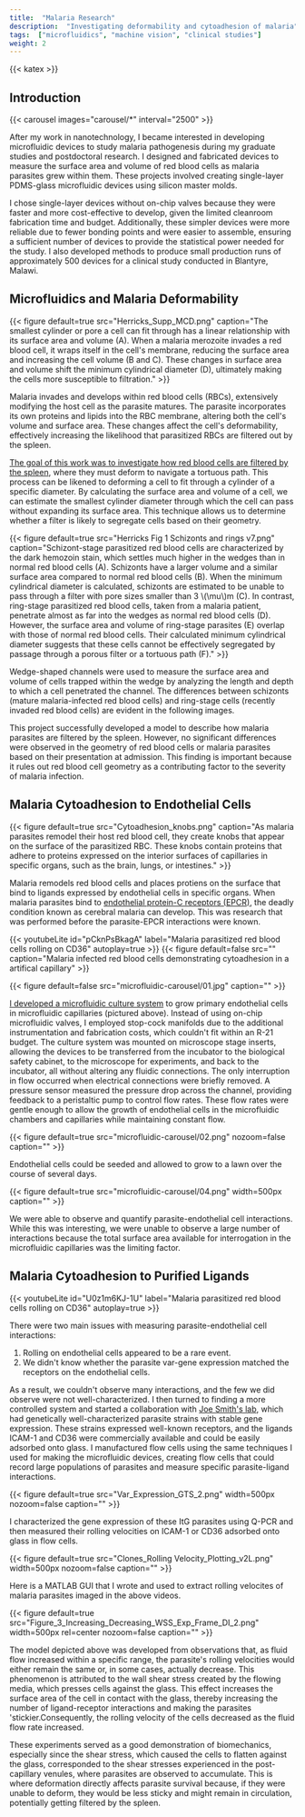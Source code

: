 ```yaml
---
title:  "Malaria Research"
description:  "Investigating deformability and cytoadhesion of malaria"
tags:  ["microfluidics", "machine vision", "clinical studies"]
weight: 2
---
```

{{< katex >}}
## Introduction

{{< carousel images="carousel/*" interval="2500" >}}


After my work in nanotechnology, I became interested in developing microfluidic devices to study malaria pathogenesis during my graduate studies and postdoctoral research. I designed and fabricated devices to measure the surface area and volume of red blood cells as malaria parasites grew within them. These projects involved creating single-layer PDMS-glass microfluidic devices using silicon master molds.

I chose single-layer devices without on-chip valves because they were faster and more cost-effective to develop, given the limited cleanroom fabrication time and budget. Additionally, these simpler devices were more reliable due to fewer bonding points and were easier to assemble, ensuring a sufficient number of devices to provide the statistical power needed for the study. I also developed methods to produce small production runs of approximately 500 devices for a clinical study conducted in Blantyre, Malawi.


## Microfluidics and Malaria Deformability

{{< figure
    default=true
    src="Herricks_Supp_MCD.png"
    caption="The smallest cylinder or pore a cell can fit through has a linear relationship with its surface area and volume (A). When a malaria merozoite invades a red blood cell, it wraps itself in the cell's membrane, reducing the surface area and increasing the cell volume (B and C). These changes in surface area and volume shift the minimum cylindrical diameter (D), ultimately making the cells more susceptible to filtration."
    >}}


Malaria invades and develops within red blood cells (RBCs), extensively modifying the host cell as the parasite matures. The parasite incorporates its own proteins and lipids into the RBC membrane, altering both the cell's volume and surface area. These changes affect the cell's deformability, effectively increasing the likelihood that parasitized RBCs are filtered out by the spleen.

[The goal of this work was to investigate how red blood cells are filtered by the spleen](https://doi.org/10.1111/cmi.12007), where they must deform to navigate a tortuous path. This process can be likened to deforming a cell to fit through a cylinder of a specific diameter. By calculating the surface area and volume of a cell, we can estimate the smallest cylinder diameter through which the cell can pass without expanding its surface area. This technique allows us to determine whether a filter is likely to segregate cells based on their geometry.

{{< figure
    default=true
    src="Herricks Fig 1 Schizonts and rings v7.png"
    caption="Schizont-stage parasitized red blood cells are characterized by the dark hemozoin stain, which settles much higher in the wedges than in normal red blood cells (A). Schizonts have a larger volume and a similar surface area compared to normal red blood cells (B). When the minimum cylindrical diameter is calculated, schizonts are estimated to be unable to pass through a filter with pore sizes smaller than 3 \\(\mu\\)m (C).  In contrast, ring-stage parasitized red blood cells, taken from a malaria patient, penetrate almost as far into the wedges as normal red blood cells (D). However, the surface area and volume of ring-stage parasites (E) overlap with those of normal red blood cells. Their calculated minimum cylindrical diameter suggests that these cells cannot be effectively segregated by passage through a porous filter or a tortuous path (F)."
    >}}


Wedge-shaped channels were used to measure the surface area and volume of cells trapped within the wedge by analyzing the length and depth to which a cell penetrated the channel. The differences between schizonts (mature malaria-infected red blood cells) and ring-stage cells (recently invaded red blood cells) are evident in the following images.

This project successfully developed a model to describe how malaria parasites are filtered by the spleen. However, no significant differences were observed in the geometry of red blood cells or malaria parasites based on their presentation at admission. This finding is important because it rules out red blood cell geometry as a contributing factor to the severity of malaria infection.

## Malaria Cytoadhesion to Endothelial Cells

{{< figure
    default=true
    src="Cytoadhesion_knobs.png"
    caption="As malaria parasites remodel their host red blood cell, they create knobs that appear on the surface of the parasitized RBC. These knobs contain proteins that adhere to proteins expressed on the interior surfaces of capillaries in specific organs, such as the brain, lungs, or intestines."
    >}}

Malaria remodels red blood cells and places protiens on the surface that bind to ligands expressed by endothelial cells in specific organs.  When malaria parasites bind to [endothelial protein-C receptors (EPCR)](https://doi.org/10.1073/pnas.1524294113), the deadly condition known as cerebral malaria can develop.  This was research that was performed before the parasite-EPCR interactions were known.  

{{< youtubeLite id="pCknPsBkagA" label="Malaria parasitized red blood cells rolling on CD36" autoplay=true >}}
{{< figure default=false  src="" 
    caption="Malaria infected red blood cells demonstrating cytoadhesion in a artifical capillary"
    >}}


{{< figure default=false  src="microfluidic-carousel/01.jpg" 
    caption=""
    >}}

[I developed a microfluidic culture system](https://doi.org/10.1039/C1LC20131J) to grow primary endothelial cells in microfluidic capillaries (pictured above). Instead of using on-chip microfluidic valves, I employed stop-cock manifolds due to the additional instrumentation and fabrication costs, which couldn't fit within an R-21 budget. The culture system was mounted on microscope stage inserts, allowing the devices to be transferred from the incubator to the biological safety cabinet, to the microscope for experiments, and back to the incubator, all without altering any fluidic connections. The only interruption in flow occurred when electrical connections were briefly removed. A pressure sensor measured the pressure drop across the channel, providing feedback to a peristaltic pump to control flow rates. These flow rates were gentle enough to allow the growth of endothelial cells in the microfluidic chambers and capillaries while maintaining constant flow.

{{< figure default=true  src="microfluidic-carousel/02.png" 
    nozoom=false
    caption=""
    >}}

Endothelial cells could be seeded and allowed to grow to a lawn over the course of several days.

{{< figure default=true  src="microfluidic-carousel/04.png" 
    width=500px
    caption=""
    >}}

We were able to observe and quantify parasite-endothelial cell interactions. While this was interesting, we were unable to observe a large number of interactions because the total surface area available for interrogation in the microfluidic capillaries was the limiting factor.

## Malaria Cytoadhesion to Purified Ligands

{{< youtubeLite id="U0z1m6KJ-1U" label="Malaria parasitized red blood cells rolling on CD36" autoplay=true >}}


There were two main issues with measuring parasite-endothelial cell interactions:

1.  Rolling on endothelial cells appeared to be a rare event.
2.  We didn't know whether the parasite var-gene expression matched the receptors on the endothelial cells.

As a result, we couldn't observe many interactions, and the few we did observe were not well-characterized. I then turned to finding a more controlled system and started a collaboration with [Joe Smith's lab](https://scdotorgproduction2.azurewebsites.net/research/centers-programs/global-infectious-disease-research/research-areas-and-labs/smith-lab/), which had genetically well-characterized parasite strains with stable gene expression. These strains expressed well-known receptors, and the ligands ICAM-1 and CD36 were commercially available and could be easily adsorbed onto glass. I manufactured flow cells using the same techniques I used for making the microfluidic devices, creating flow cells that could record large populations of parasites and measure specific parasite-ligand interactions.


{{< figure default=true  src="Var_Expression_GTS_2.png" 
    width=500px
    nozoom=false
    caption=""
    >}}

I characterized the gene expression of these ItG parasites using Q-PCR and then measured their rolling velocities on ICAM-1 or CD36 adsorbed onto glass in flow cells.

{{< figure default=true  src="Clones_Rolling Velocity_Plotting_v2L.png" 
    width=500px
    nozoom=false
    caption=""
    >}}

Here is a MATLAB GUI that I wrote and used to extract rolling velocites of malaria parasites imaged in the above videos.  

{{< figure default=true  src="Figure_3_Increasing_Decreasing_WSS_Exp_Frame_DI_2.png" 
    width=500px
    rel=center
    nozoom=false
    caption=""
    >}}

The model depicted above was developed from observations that, as fluid flow increased within a specific range, the parasite's rolling velocities would either remain the same or, in some cases, actually decrease. This phenomenon is attributed to the wall shear stress created by the flowing media, which presses cells against the glass. This effect increases the surface area of the cell in contact with the glass, thereby increasing the number of ligand-receptor interactions and making the parasites 'stickier.Consequently, the rolling velocity of the cells decreased as the fluid flow rate increased.

These experiments served as a good demonstration of biomechanics, especially since the shear stress, which caused the cells to flatten against the glass, corresponded to the shear stresses experienced in the post-capillary venules, where parasites are observed to accumulate. This is where deformation directly affects parasite survival because, if they were unable to deform, they would be less sticky and might remain in circulation, potentially getting filtered by the spleen.
